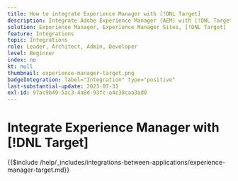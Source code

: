 ```yaml
---
title: How to integrate Experience Manager with [!DNL Target]
description: Integrate Adobe Experience Manager (AEM) with [!DNL Target] to deliver personalized experiences.
solution: Experience Manager, Experience Manager Sites, [!DNL Target]
feature: Integrations
topic: Integrations
role: Leader, Architect, Admin, Developer
level: Beginner
index: no
kt: null
thumbnail: experience-manager-target.png
badgeIntegration: label="Integration" type="positive"
last-substantial-update: 2023-07-31
exl-id: 97ac9b49-5ac3-4a8d-93fc-a4c38caa3ad0
---
```

# Integrate Experience Manager with [!DNL Target]

{{$include /help/_includes/integrations-between-applications/experience-manager-target.md}}
